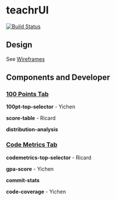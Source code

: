 # teachrUI 
[![Build Status](https://travis-ci.org/Discovery-VSTS/teacherui.svg?branch=master)](https://travis-ci.org/Discovery-VSTS/teacherui)

## Design
See [Wireframes](https://github.com/Discovery-VSTS/teacherui/tree/master/Wireframes)

## Components and Developer

### [100 Points Tab](https://github.com/Discovery-VSTS/teacherui/blob/master/templates/tabs/tab_100_points.html)

**100pt-top-selector** - Yichen

**score-table** - Ricard

**distribution-analysis**

### [Code Metrics Tab](https://github.com/Discovery-VSTS/teacherui/blob/master/templates/tabs/tab_codemetrics.html)

**codemetrics-top-selector** - Ricard

**gpa-score** - Yichen

**commit-stats**

**code-coverage** - Yichen
